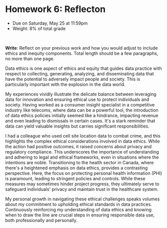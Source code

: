 # Homework 6: Reflecton

- Due on Saturday, May 25 at 11:59pm
- Weight: 8% of total grade

<br>

**Write**: Reflect on your previous work and how you would adjust to include ethics and inequity components. Total length should be a few paragraphs, no more than one page.


Data ethics is one aspect of ethics and equity that guides data practice with respect to collecting, generating, analyzing, and disseminating data that have the potential to adversely impact people and society. This is particularly important with the explosion in the data world.

My experiences vividly illustrate the delicate balance between leveraging data for innovation and ensuring ethical use to protect individuals and society. Having worked as a consumer insight specialist in a competitive industry like telecoms, where data can be a powerful tool, the introduction of data ethics policies initially seemed like a hindrance, impacting revenue and even leading to dismissals in certain cases. It's a stark reminder that data can yield valuable insights but carries significant responsibilities.

I had a colleague who used cell site location data to combat crime, and this highlights the complex ethical considerations involved in data ethics. While the action had positive outcomes, it raised concerns about privacy and regulatory compliance. This underscores the importance of understanding and adhering to legal and ethical frameworks, even in situations where the intentions are noble.
Transitioning to the health sector in Canada, where there's a heightened emphasis on data ethics, provides a contrasting perspective. Here, the focus on protecting personal health information (PHI) is paramount, leading to stringent policies and controls. While these measures may sometimes hinder project progress, they ultimately serve to safeguard individuals' privacy and maintain trust in the healthcare system.

My personal growth in navigating these ethical challenges speaks volumes about my commitment to upholding ethical standards in data practices. Continuously reinforcing my understanding of data ethics and knowing when to draw the line are crucial steps in ensuring responsible data use, both professionally and personally.
